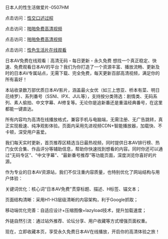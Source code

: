 日本人的性生活做爱片-0507HM

点击访问：<a href="https://rtj-3zo.pages.dev/">性交口述过程</a>

点击访问：<a href="https://fdhf-454.pages.dev/">啪啪免费高清视频</a>

点击访问：<a href="https://gfd-5xg.pages.dev/">啪啪免费高清视频</a>

点击访问：<a href="https://bered.pages.dev/">性色生活片在线观看</a>

日本AV免费在线观看｜高清无码・每日更新・永久免费
想找一个真正稳定、快速、免费观看日本AV的平台？我们为你打造了一个资源丰富、播放流畅、更新及时的日本AV专属站点，无需下载、完全免费，每天更新百部高清视频，满足你的所有喜好！

本站收录数万部优质日本AV影片，涵盖最火女优（如三上悠亚、桥本有菜、明日花绮罗）、系列番号（SSNI、IPX、JUL等），支持按分类筛选：剧情类、无码系列、素人偷拍、中文字幕、AI修复等。无论你是追新番还是重温经典番号，在这里都能一键直达。

所有内容均为高清在线播放格式，兼容手机与电脑端，无需注册、无广告跳转，真正实现极速、纯净观影体验。页面内采用先进视频CDN+智能播放器，加载快、不卡顿，深受用户喜爱。

我们每天实时更新，首页推荐区精选当日最热视频，同时提供日本AV排行榜、热门女优合集、作品评分等辅助信息，帮助你快速找到想看的内容。同时你还可以通过“无码专区”、“中文字幕”、“最新番号推荐”等功能页面，深度浏览你喜好的片源。

作为专业的日本AV资源站，我们不仅注重内容质量，也特别优化了网站结构与用户体验：

关键词优化：核心词“日本AV免费”贯穿标题、描述、H标签、锚文本；

页面结构清晰：采用H1-H3层级清晰的内容架构，利于Google抓取；

移动端优化完善：自适应设计+压缩图像+lazyload技术，提升加载速度；

外链自然引流：通过站外推荐、论坛分享、用户收藏等方式增强页面权重。

现在，立即收藏本页，享受永久免费日本AV在线播放，开启你的高清体验之旅！


<span style="display:none;">[Canonical link](https://github.com/nina4562/34545 ）</span>
